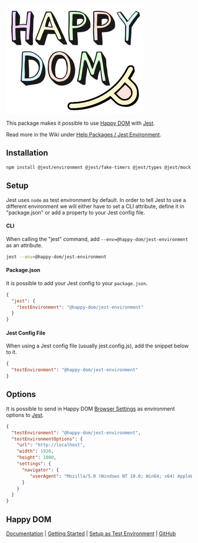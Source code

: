 ![Happy DOM Logo](https://github.com/capricorn86/happy-dom/raw/master/docs/happy-dom-logo.jpg)

This package makes it possible to use [Happy DOM](https://github.com/capricorn86/happy-dom) with [Jest](https://jestjs.io/).

Read more in the Wiki under [Help Packages / Jest Environment](https://github.com/capricorn86/happy-dom/wiki/Jest-Environment).

## Installation

```bash
npm install @jest/environment @jest/fake-timers @jest/types @jest/mock @jest/util @happy-dom/jest-environment --save-dev
```

## Setup

Jest uses `node` as test environment by default. In order to tell Jest to use a different environment we will either have to set a CLI attribute, define it in "package.json" or add a property to your Jest config file.

#### CLI

When calling the "jest" command, add `--env=@happy-dom/jest-environment` as an attribute.

```bash
jest --env=@happy-dom/jest-environment
```

#### Package.json

It is possible to add your Jest config to your `package.json`.

```json
{
  "jest": {
    "testEnvironment": "@happy-dom/jest-environment"
  }
}
```

#### Jest Config File

When using a Jest config file (usually jest.config.js), add the snippet below to it.

```json
{
  "testEnvironment": "@happy-dom/jest-environment"
}
```

## Options

It is possible to send in Happy DOM [Browser Settings](https://github.com/capricorn86/happy-dom/wiki/IOptionalBrowserSettings) as environment options to [Jest](https://jestjs.io/).

```json
{
  "testEnvironment": "@happy-dom/jest-environment",
  "testEnvironmentOptions": {
    "url": "http://localhost",
    "width": 1920,
    "height": 1080,
    "settings": {
      "navigator": {
         "userAgent": "Mozilla/5.0 (Windows NT 10.0; Win64; x64) AppleWebKit/537.36 (KHTML, like Gecko) Chrome/58.0.3029.110 Safari/537.36"
      }
    }
  }
}
```

## Happy DOM

[Documentation](https://github.com/capricorn86/happy-dom/wiki/) | [Getting Started](https://github.com/capricorn86/happy-dom/wiki/Getting-started) | [Setup as Test Environment](https://github.com/capricorn86/happy-dom/wiki/Setup-as-Test-Environment) | [GitHub](https://github.com/capricorn86/happy-dom/)